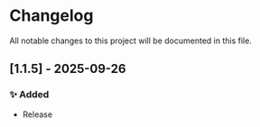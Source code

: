 # Changelog

All notable changes to this project will be documented in this file.

## [1.1.5] - 2025-09-26

### ✨ Added
- Release